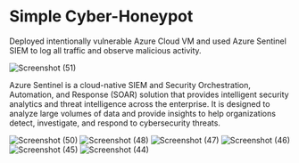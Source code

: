 # Simple Cyber-Honeypot

Deployed intentionally vulnerable Azure Cloud VM and used Azure Sentinel SIEM to log all traffic and observe malicious activity.



 
![Screenshot (51)](https://github.com/Hacosta21/Cyber-Honeypot/assets/65152491/d5e4e364-eda2-4841-8c64-70a4b105e653)

Azure Sentinel is a cloud-native SIEM and Security Orchestration, Automation, and Response (SOAR) solution that provides intelligent security analytics and threat intelligence across the enterprise. It is designed to analyze large volumes of data and provide insights to help organizations detect, investigate, and respond to cybersecurity threats.


![Screenshot (50)](https://github.com/Hacosta21/Cyber-Honeypot/assets/65152491/5fbcebc7-d22d-4567-941d-87980d9125f4)
![Screenshot (48)](https://github.com/Hacosta21/Cyber-Honeypot/assets/65152491/3df8d70a-4b1e-42e1-91b7-e0b1c63d23ac)
![Screenshot (47)](https://github.com/Hacosta21/Cyber-Honeypot/assets/65152491/962c84a3-ba07-437f-8d9d-977a42b5db44)
![Screenshot (46)](https://github.com/Hacosta21/Cyber-Honeypot/assets/65152491/6950e726-f8a9-45a9-b4a5-d04e69b07d31)
![Screenshot (45)](https://github.com/Hacosta21/Cyber-Honeypot/assets/65152491/1c0905fe-47fb-480f-9ca1-3a6c0bcaf51f)
![Screenshot (44)](https://github.com/Hacosta21/Cyber-Honeypot/assets/65152491/eeba8a3c-670c-4443-baf5-b93d73f22bca)
